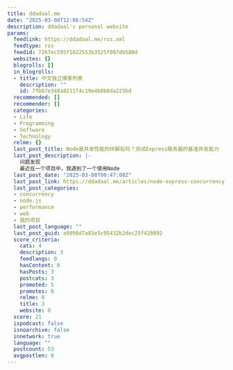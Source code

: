 ```yaml
---
title: ddadaal.me
date: "2025-03-08T12:06:54Z"
description: ddadaal's personal website
params:
  feedlink: https://ddadaal.me/rss.xml
  feedtype: rss
  feedid: 7267ec595f1022553b3525f007db580d
  websites: {}
  blogrolls: []
  in_blogrolls:
  - title: 中文独立博客列表
    description: ""
    id: 7fb87e348a8211f4c19e4b0b0da225bd
  recommended: []
  recommender: []
  categories:
  - Life
  - Programming
  - Software
  - Technology
  relme: {}
  last_post_title: Node是并发性能的绊脚石吗？测试Express服务器的基准并发能力
  last_post_description: |-
    问题发现
    最近在一个项目中，我遇到了一个使用Node
  last_post_date: "2025-03-08T00:47:00Z"
  last_post_link: https://ddadaal.me/articles/node-express-concurrency-baseline/cn
  last_post_categories:
  - concurrency
  - node.js
  - performance
  - web
  - 我的项目
  last_post_language: ""
  last_post_guid: a9998d7a83e5c95432b2dec25f428092
  score_criteria:
    cats: 4
    description: 3
    feedlangs: 0
    hasContent: 0
    hasPosts: 3
    postcats: 3
    promoted: 5
    promotes: 0
    relme: 0
    title: 3
    website: 0
  score: 21
  ispodcast: false
  isnoarchive: false
  innetwork: true
  language: ""
  postcount: 53
  avgpostlen: 0
---
```

